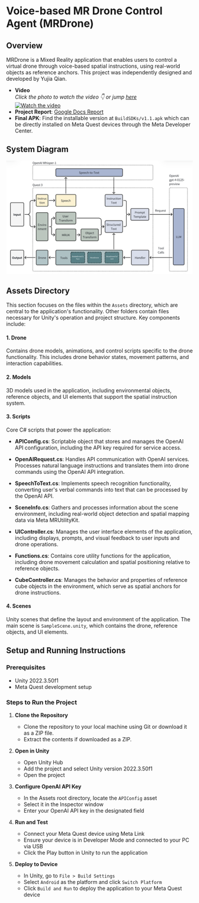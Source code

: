 # Voice-based MR Drone Control Agent (MRDrone)

## Overview
MRDrone is a Mixed Reality application that enables users to control a virtual drone through voice-based spatial instructions, using real-world objects as reference anchors. This project was independently designed and developed by Yujia Qian.

- **Video**  
  *Click the photo to watch the video 👇 or jump [here](https://youtu.be/vn8-CInzByg)*  
  [![Watch the video](https://img.youtube.com/vi/vn8-CInzByg/0.jpg)](https://youtu.be/vn8-CInzByg)   
- **Project Report**: [Google Docs Report](https://docs.google.com/document/d/1BuWmL3Te1N_GTQz21ap-sFwEYuVOMiMqNWNhw17zYbE/edit?usp=sharing)
- **Final APK**: Find the installable version at `BuildSDKs/v1.1.apk` which can be directly installed on Meta Quest devices through the Meta Developer Center.

## System Diagram
![diagram](system_diagram.png)

## Assets Directory
This section focuses on the files within the `Assets` directory, which are central to the application's functionality. Other folders contain files necessary for Unity's operation and project structure. Key components include:

#### 1. Drone
Contains drone models, animations, and control scripts specific to the drone functionality. This includes drone behavior states, movement patterns, and interaction capabilities.

#### 2. Models
3D models used in the application, including environmental objects, reference objects, and UI elements that support the spatial instruction system.

#### 3. Scripts
Core C# scripts that power the application:

- **APIConfig.cs**: Scriptable object that stores and manages the OpenAI API configuration, including the API key required for service access.

- **OpenAIRequest.cs**: Handles API communication with OpenAI services. Processes natural language instructions and translates them into drone commands using the OpenAI API integration.

- **SpeechToText.cs**: Implements speech recognition functionality, converting user's verbal commands into text that can be processed by the OpenAI API.

- **SceneInfo.cs**: Gathers and processes information about the scene environment, including real-world object detection and spatial mapping data via Meta MRUtilityKit.

- **UIController.cs**: Manages the user interface elements of the application, including displays, prompts, and visual feedback to user inputs and drone operations.

- **Functions.cs**: Contains core utility functions for the application, including drone movement calculation and spatial positioning relative to reference objects.

- **CubeController.cs**: Manages the behavior and properties of reference cube objects in the environment, which serve as spatial anchors for drone instructions.


#### 4. Scenes
Unity scenes that define the layout and environment of the application. The main scene is `SampleScene.unity`, which contains the drone, reference objects, and UI elements.

## Setup and Running Instructions

### Prerequisites
- Unity 2022.3.50f1
- Meta Quest development setup

### Steps to Run the Project
1. **Clone the Repository**
   - Clone the repository to your local machine using Git or download it as a ZIP file.
   - Extract the contents if downloaded as a ZIP.

2. **Open in Unity**
   - Open Unity Hub
   - Add the project and select Unity version 2022.3.50f1
   - Open the project

3. **Configure OpenAI API Key**
   - In the Assets root directory, locate the `APIConfig` asset
   - Select it in the Inspector window
   - Enter your OpenAI API key in the designated field

4. **Run and Test**
    - Connect your Meta Quest device using Meta Link
    - Ensure your device is in Developer Mode and connected to your PC via USB
    - Click the Play button in Unity to run the application

5. **Deploy to Device**
   - In Unity, go to `File > Build Settings`
   - Select `Android` as the platform and click `Switch Platform`
   - Click `Build and Run` to deploy the application to your Meta Quest device
